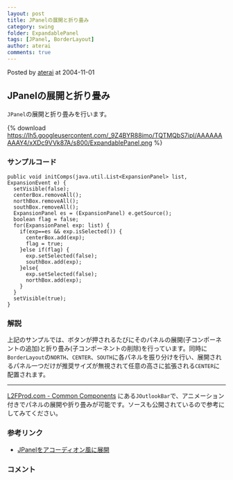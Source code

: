 ```yaml
---
layout: post
title: JPanelの展開と折り畳み
category: swing
folder: ExpandablePanel
tags: [JPanel, BorderLayout]
author: aterai
comments: true
---
```


Posted by [aterai](http://terai.xrea.jp/aterai.html) at 2004-11-01

## JPanelの展開と折り畳み
`JPanel`の展開と折り畳みを行います。


{% download https://lh5.googleusercontent.com/_9Z4BYR88imo/TQTMQbS7ipI/AAAAAAAAAY4/xXDc9VVk87A/s800/ExpandablePanel.png %}

### サンプルコード
<pre class="prettyprint"><code>public void initComps(java.util.List&lt;ExpansionPanel&gt; list, ExpansionEvent e) {
  setVisible(false);
  centerBox.removeAll();
  northBox.removeAll();
  southBox.removeAll();
  ExpansionPanel es = (ExpansionPanel) e.getSource();
  boolean flag = false;
  for(ExpansionPanel exp: list) {
    if(exp==es &amp;&amp; exp.isSelected()) {
      centerBox.add(exp);
      flag = true;
    }else if(flag) {
      exp.setSelected(false);
      southBox.add(exp);
    }else{
      exp.setSelected(false);
      northBox.add(exp);
    }
  }
  setVisible(true);
}
</code></pre>

### 解説
上記のサンプルでは、ボタンが押されるたびにそのパネルの展開(子コンポーネントの追加)と折り畳み(子コンポーネントの削除)を行っています。同時に`BorderLayout`の`NORTH`、`CENTER`、`SOUTH`に各パネルを振り分けを行い、展開されるパネル一つだけが推奨サイズが無視されて任意の高さに拡張される`CENTER`に配置されます。

- - - -
[L2FProd.com - Common Components](http://common.l2fprod.com/) にある`JOutlookBar`で、アニメーション付きでパネルの展開や折り畳みが可能です。ソースも公開されているので参考にしてみてください。

### 参考リンク
- [JPanelをアコーディオン風に展開](http://terai.xrea.jp/Swing/AccordionPanel.html)

<!-- dummy comment line for breaking list -->

### コメント
